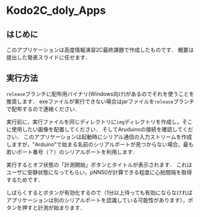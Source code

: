 # Kodo2C_doly_Apps 

## はじめに

このアプリケーションは高度情報演習2C最終課題で作成したものです．
概要は提出した発表スライドに任せます．

## 実行方法

`release`ブランチに配布用バイナリ(Windows向け)があるのでそれを使うことを推奨します．
exeファイルが実行できない場合はjarファイルを`release`ブランチで配布するので連絡ください．

実行前に，実行ファイルを同じディレクトリに`img`ディレクトリを作成し，そこに使用したい画像を配置してください．
そしてAruduinoの接続を確認してください．
このアプリケーションは起動時にシリアル通信の入力ストリームを作成しますが，"Arduino"で始まる名前のシリアルポートが見つからない場合，最も若いポート番号（？）のシリアルポートを利用します．

実行するとオフ状態の「計測開始」ボタンとタイトルが表示されます．
これはユーザに安静状態になってもらい，pNN50が計算できる程度に心拍間隔を取得するためです．

しばらくするとボタンが有効化するので（1分以上待っても有効にならなければアプリケーションは別のシリアルポートを認識している可能性があります），ボタンを押すと計測が始まります．

